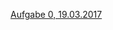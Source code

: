 <a href="https://janettstuewe.github.io/EIA2/Aufgabe%200/Aufgabe0.html " target="_blank"> Aufgabe 0, 19.03.2017 </a>